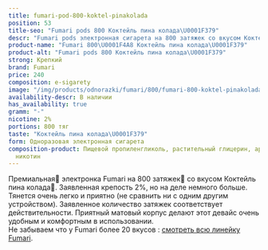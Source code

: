 ```yaml
---
title: fumari-pod-800-koktel-pinakolada
position: 53
title-seo: "Fumari pods 800 Коктейль пина колада\U0001F379"
descr: "Fumari pods электронная сигарета на 800 затяжек со вкусом Коктейль пина колада\U0001F379"
product-name: "Fumari 800\U0001F4A8 Коктейль пина колада\U0001F379"
product-alt: "Fumari pods 800 Коктейль пина колада\U0001F379"
strong: Крепкий
brand: Fumari
price: 240
composition: e-sigarety
image: "/img/products/odnorazki/fumari/800/fumari-800-koktel-pinakolada.png"
availability-descr: В наличии
has_availability: true
gramm: "-"
nicotine: 2%
portions: 800 тяг
taste: "Коктейль пина колада\U0001F379"
form: Одноразовая электронная сигарета
composition-product: Пищевой пропиленгликоль, растительный глицерин, ароматизатор,
  никотин
---
```


Премиальная🥇 электронка Fumari на 800 затяжек💨 со вкусом Коктейль пина колада🍹. Заявленная крепость 2%, но на деле немного больше. Тянется очень легко и приятно (не сравнить ни с одним другим устройством). Заявленное количество затяжек соответствует действительности. Приятный матовый корпус делают этот девайс очень удобным и комфортным в использовании.<br>
Не забываем что у Fumari более 20 вкусов : [смотреть всю линейку Fumari](/fumari).